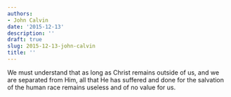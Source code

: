 ```yaml
---
authors:
- John Calvin
date: '2015-12-13'
description: ''
draft: true
slug: 2015-12-13-john-calvin
title: ''
---
```

We must understand that as long as Christ remains outside of us, and we are separated from Him, all that He has suffered and done for the salvation of the human race remains useless and of no value for us.



